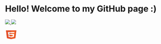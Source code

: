 # Hello! Welcome to my GitHub page :)

<div>
    <a href="https://github.com/julld">
    <img height="180em" src="https://github-readme-stats.vercel.app/api?username=julld&show_icons=true&theme=dark&include_all_commits=true&count_private=true&text_color=3dada9&title_color=4dc9c5"/>
    <img height="180em" src="https://github-readme-stats.vercel.app/api/top-langs/?username=julld&layout=compact&langs_count=7&theme=dark&text_color=3dada9&title_color=4dc9c5"/>
</div>

<div style="display: inline_block"><br>
  <img align="center" alt="Rafa-HTML" height="30" width="40" src="https://raw.githubusercontent.com/devicons/devicon/master/icons/html5/html5-original.svg">
</div>
